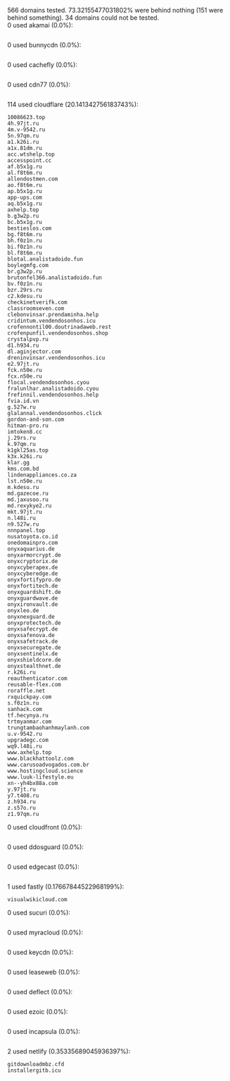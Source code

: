 566 domains tested. 73.32155477031802% were behind nothing (151 were behind something). 34 domains could not be tested.<br>
0 used akamai (0.0%):
```

```

0 used bunnycdn (0.0%):
```

```

0 used cachefly (0.0%):
```

```

0 used cdn77 (0.0%):
```

```

114 used cloudflare (20.141342756183743%):
```
10086623.top
4h.97jt.ru
4m.v-9542.ru
5n.97qm.ru
a1.k26i.ru
a1x.81dm.ru
acc.wtshelp.top
accesspoint.cc
af.b5x1g.ru
al.f8t6m.ru
allendostmen.com
ao.f8t6m.ru
ap.b5x1g.ru
app-ups.com
aq.b5x1g.ru
axhelp.top
b.g3w2p.ru
bc.b5x1g.ru
bestieslos.com
bg.f8t6m.ru
bh.f0z1n.ru
bi.f0z1n.ru
bl.f8t6m.ru
blotal.analistadoido.fun
boylegmfg.com
br.g3w2p.ru
brutonfel366.analistadoido.fun
bv.f0z1n.ru
bzr.29rs.ru
c2.kdesu.ru
checkinetverifk.com
classroomseven.com
clebonvinsar.prendaminha.help
cridintum.vendendosonhos.icu
crofennontil00.doutrinadaweb.rest
crofenpunfil.vendendosonhos.shop
crystalpvp.ru
d1.h934.ru
dl.aginjector.com
dreninvinsar.vendendosonhos.icu
e2.97jt.ru
fck.n50e.ru
fcx.n50e.ru
flocal.vendendosonhos.cyou
fralunlhar.analistadoido.cyou
frefinnil.vendendosonhos.help
fvia.id.vn
g.527w.ru
glalannal.vendendosonhos.click
gordon-and-son.com
hitman-pro.ru
imtoken8.cc
j.29rs.ru
k.97qm.ru
k1gkl25as.top
k3x.k26i.ru
klar.gg
kms.com.bd
lindenappliances.co.za
lst.n50e.ru
m.kdesu.ru
md.gazecoe.ru
md.jaxusoo.ru
md.rexykye2.ru
mkt.97jt.ru
n.l48i.ru
n9.527w.ru
nnnpanel.top
nusatoyota.co.id
onedomainpro.com
onyxaquarius.de
onyxarmorcrypt.de
onyxcryptorix.de
onyxcyberapex.de
onyxcyberedge.de
onyxfortifypro.de
onyxfortitech.de
onyxguardshift.de
onyxguardwave.de
onyxironvault.de
onyxleo.de
onyxnexguard.de
onyxprotectech.de
onyxsafecrypt.de
onyxsafenova.de
onyxsafetrack.de
onyxsecuregate.de
onyxsentinelx.de
onyxshieldcore.de
onyxstealthnet.de
r.k26i.ru
reauthenticator.com
reusable-flex.com
roraffle.net
rxquickpay.com
s.f0z1n.ru
sanhack.com
tf.hecynya.ru
trtmyanmar.com
trungtambaohanhmaylanh.com
u.v-9542.ru
upgradegc.com
wq9.l48i.ru
www.axhelp.top
www.blackhattoolz.com
www.carusoadvogados.com.br
www.hostingcloud.science
www.luuk-lifestyle.eu
xn--yh4bx88a.com
y.97jt.ru
y7.t408.ru
z.h934.ru
z.s57o.ru
z1.97qm.ru
```

0 used cloudfront (0.0%):
```

```

0 used ddosguard (0.0%):
```

```

0 used edgecast (0.0%):
```

```

1 used fastly (0.17667844522968199%):
```
visualwikicloud.com
```

0 used sucuri (0.0%):
```

```

0 used myracloud (0.0%):
```

```

0 used keycdn (0.0%):
```

```

0 used leaseweb (0.0%):
```

```

0 used deflect (0.0%):
```

```

0 used ezoic (0.0%):
```

```

0 used incapsula (0.0%):
```

```

2 used netlify (0.35335689045936397%):
```
gitdownloadmbz.cfd
installergitb.icu
```
